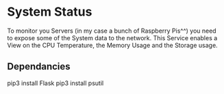 # System Status
To monitor you Servers (in my case a bunch of Raspberry Pis^^) you need to expose some of the System data to the network.
This Service enables a View on the CPU Temperature, the Memory Usage and the Storage usage.



## Dependancies

pip3 install Flask
pip3 install psutil